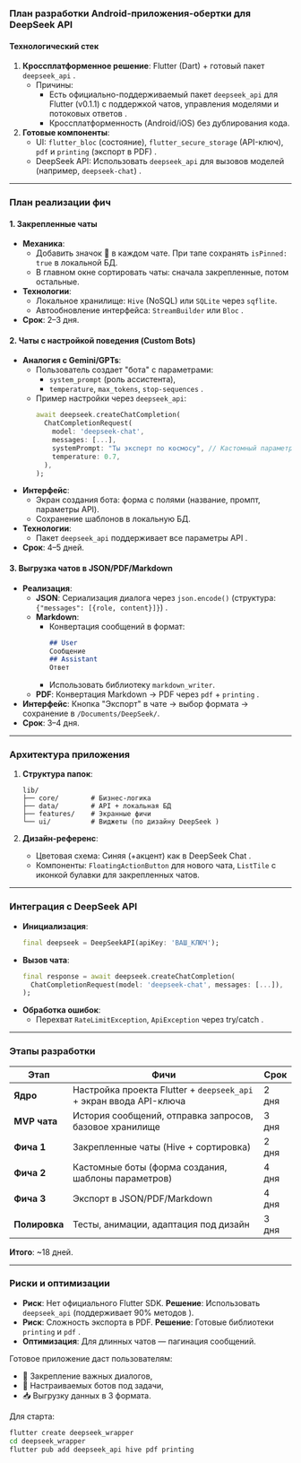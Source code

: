 ### План разработки Android-приложения-обертки для DeepSeek API

#### **Технологический стек**
1. **Кроссплатформенное решение**: Flutter (Dart) + готовый пакет `deepseek_api` .
   - Причины:
     - Есть официально-поддерживаемый пакет `deepseek_api` для Flutter (v0.1.1) с поддержкой чатов, управления моделями и потоковых ответов .
     - Кроссплатформенность (Android/iOS) без дублирования кода.
2. **Готовые компоненты**:
   - UI: `flutter_bloc` (состояние), `flutter_secure_storage` (API-ключ), `pdf` и `printing` (экспорт в PDF) .
   - DeepSeek API: Использовать `deepseek_api` для вызовов моделей (например, `deepseek-chat`) .

---

### **План реализации фич**
#### **1. Закрепленные чаты**
- **Механика**:
  - Добавить значок 📌 в каждом чате. При тапе сохранять `isPinned: true` в локальной БД.
  - В главном окне сортировать чаты: сначала закрепленные, потом остальные.
- **Технологии**:
  - Локальное хранилище: `Hive` (NoSQL) или `SQLite` через `sqflite`.
  - Автообновление интерфейса: `StreamBuilder` или `Bloc` .
- **Срок**: 2–3 дня.

#### **2. Чаты с настройкой поведения (Custom Bots)**
- **Аналогия с Gemini/GPTs**:
  - Пользователь создает "бота" с параметрами:
    - `system_prompt` (роль ассистента),
    - `temperature`, `max_tokens`, `stop-sequences` .
  - Пример настройки через `deepseek_api`:
    ```dart
    await deepseek.createChatCompletion(
      ChatCompletionRequest(
        model: 'deepseek-chat',
        messages: [...],
        systemPrompt: "Ты эксперт по космосу", // Кастомный параметр
        temperature: 0.7,
      ),
    );
    ```
- **Интерфейс**:
  - Экран создания бота: форма с полями (название, промпт, параметры API).
  - Сохранение шаблонов в локальную БД.
- **Технологии**:
  - Пакет `deepseek_api` поддерживает все параметры API .
- **Срок**: 4–5 дней.

#### **3. Выгрузка чатов в JSON/PDF/Markdown**
- **Реализация**:
  - **JSON**: Сериализация диалога через `json.encode()` (структура: `{"messages": [{role, content}]}`) .
  - **Markdown**:
    - Конвертация сообщений в формат:
      ```markdown
      ## User
      Сообщение
      ## Assistant
      Ответ
      ```
    - Использовать библиотеку `markdown_writer`.
  - **PDF**: Конвертация Markdown → PDF через `pdf` + `printing` .
- **Интерфейс**: Кнопка "Экспорт" в чате → выбор формата → сохранение в `/Documents/DeepSeek/`.
- **Срок**: 3–4 дня.

---

### **Архитектура приложения**
1. **Структура папок**:
   ```
   lib/
   ├── core/        # Бизнес-логика
   ├── data/        # API + локальная БД
   ├── features/    # Экранные фичи
   └── ui/          # Виджеты (по дизайну DeepSeek )
   ```

2. **Дизайн-референс**:
   - Цветовая схема: Синяя (+акцент) как в DeepSeek Chat .
   - Компоненты: `FloatingActionButton` для нового чата, `ListTile` с иконкой булавки для закрепленных чатов.

---

### **Интеграция с DeepSeek API**
- **Инициализация**:
  ```dart
  final deepseek = DeepSeekAPI(apiKey: 'ВАШ_КЛЮЧ');
  ```
- **Вызов чата**:
  ```dart
  final response = await deepseek.createChatCompletion(
    ChatCompletionRequest(model: 'deepseek-chat', messages: [...]),
  );
  ```
- **Обработка ошибок**:
  - Перехват `RateLimitException`, `ApiException` через try/catch .

---

### **Этапы разработки**
| Этап | Фичи | Срок |
|------|------|------|
| **Ядро** | Настройка проекта Flutter + `deepseek_api` + экран ввода API-ключа | 2 дня |
| **MVP чата** | История сообщений, отправка запросов, базовое хранилище | 3 дня |
| **Фича 1** | Закрепленные чаты (Hive + сортировка) | 2 дня |
| **Фича 2** | Кастомные боты (форма создания, шаблоны параметров) | 4 дня |
| **Фича 3** | Экспорт в JSON/PDF/Markdown | 4 дня |
| **Полировка** | Тесты, анимации, адаптация под дизайн  | 3 дня |
**Итого**: ~18 дней.

---

### **Риски и оптимизации**
- **Риск**: Нет официального Flutter SDK.
  **Решение**: Использовать `deepseek_api` (поддерживает 90% методов ).
- **Риск**: Сложность экспорта в PDF.
  **Решение**: Готовые библиотеки `printing` и `pdf` .
- **Оптимизация**: Для длинных чатов — пагинация сообщений.

Готовое приложение даст пользователям:
- 💬 Закрепление важных диалогов,
- 🤖 Настраиваемых ботов под задачи,
- 📥 Выгрузку данных в 3 формата.

Для старта:
```bash
flutter create deepseek_wrapper
cd deepseek_wrapper
flutter pub add deepseek_api hive pdf printing
```